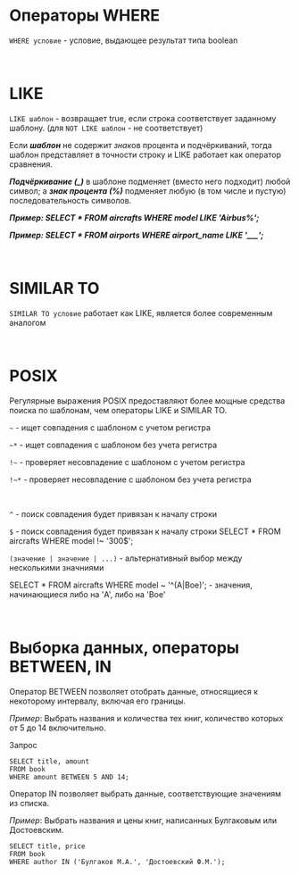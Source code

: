 # Операторы WHERE
`WHERE условие` - условие, выдающее результат типа boolean

<br>

# LIKE
`LIKE шаблон` - возвращает true, если строка соответствует заданному шаблону. (для `NOT LIKE шаблон` - не соответствует)

Если ***шаблон*** не содержит *знак*ов процента и подчёркиваний, тогда шаблон представляет в точности строку и LIKE работает как оператор сравнения.

***Подчёркивание (_)*** в шаблоне подменяет (вместо него подходит) любой символ; а ***знак процента (%)*** подменяет любую (в том числе и пустую) последовательность символов.

***Пример: SELECT * FROM aircrafts WHERE model LIKE 'Airbus%';***

***Пример: SELECT * FROM airports WHERE airport_name LIKE '___';***

<br>

# SIMILAR TO
`SIMILAR TO условие` работает как LIKE, является более современным аналогом

<br>

# POSIX
Регулярные выражения POSIX предоставляют более мощные средства поиска по шаблонам, чем операторы LIKE и SIMILAR TO.

`~` - ищет совпадения с шаблоном с учетом регистра

`~*` - ищет совпадения с шаблоном без учета регистра

`!~` - проверяет несовпадение с шаблоном с учетом регистра

`!~*` - проверяет несовпадение с шаблоном без учета регистра

<br>

`^` - поиск совпадения будет привязан к началу строки

`$` - поиск совпадения будет привязан к началу строки SELECT * FROM aircrafts WHERE model !~ '300$';

`(значение | значение | ...)` - альтернативный выбор между несколькими значниями

SELECT * FROM aircrafts WHERE model ~ '^(A|Boe)'; - значения, начинающиеся либо на 'A', либо на 'Boe'

<br>

# Выборка данных, операторы BETWEEN, IN
Оператор BETWEEN позволяет отобрать данные, относящиеся к некоторому интервалу, включая его границы.

*Пример*: Выбрать названия и количества тех книг, количество которых от 5 до 14 включительно.

Запрос
```
SELECT title, amount 
FROM book
WHERE amount BETWEEN 5 AND 14;
```
Оператор  IN  позволяет выбрать данные, соответствующие значениям из списка.

*Пример*: Выбрать названия и цены книг, написанных Булгаковым или Достоевским.
```
SELECT title, price 
FROM book
WHERE author IN ('Булгаков М.А.', 'Достоевский Ф.М.');
```